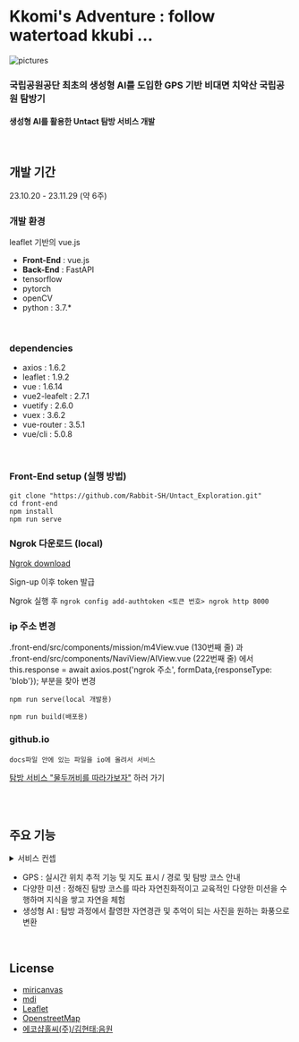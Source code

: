 # Kkomi's Adventure : follow watertoad kkubi ...

![pictures](https://github.com/Rabbit-SH/Untact_Exploration/assets/112822303/8229561c-9a38-4af9-ae29-5299f633d3da)

### **국립공원공단 최초의 생성형 AI를 도입한 GPS 기반 비대면 치악산 국립공원 탐방기**
#### 생성형 AI를 활용한 Untact 탐방 서비스 개발
<br>


## 개발 기간
23.10.20 - 23.11.29 (약 6주)
<br>

### 개발 환경
leaflet 기반의 vue.js
- **Front-End** : vue.js
- **Back-End** : FastAPI
- tensorflow
- pytorch
- openCV
- python : 3.7.*
<br>

### dependencies
- axios : 1.6.2
- leaflet : 1.9.2
- vue : 1.6.14
- vue2-leafelt : 2.7.1
- vuetify : 2.6.0
- vuex : 3.6.2
- vue-router : 3.5.1
- vue/cli : 5.0.8
<br>

### Front-End setup (실행 방법)

    git clone "https://github.com/Rabbit-SH/Untact_Exploration.git"
    cd front-end
    npm install
    npm run serve

### Ngrok 다운로드 (local)
[Ngrok download](https://ngrok.com/)

Sign-up 이후 token 발급 

Ngrok 실행 후 
    ```
    ngrok config add-authtoken <토큰 번호>
    ngrok http 8000
    ```

### ip 주소 변경 

.front-end/src/components/mission/m4View.vue (130번째 줄) 과 </br>
.front-end/src/components/NaviView/AIView.vue (222번째 줄) 에서 </br>
this.response = await axios.post('ngrok 주소', formData,{responseType: 'blob'}); 부분을 찾아 변경 

    npm run serve(local 개발용)
    
    npm run build(배포용)

### github.io
    docs파일 안에 있는 파일을 io에 올려서 서비스 
    

[탐방 서비스 "물두꺼비를 따라가보자"](https://hyeoong.github.io/watertoad) 하러 가기

<br>
<br>

## 주요 기능
<details>
    <summary>
        서비스 컨셉
    </summary>
    국립공원의 아름다움과 보존 가치 인식 증진 <br>
    - 국립공원 탐방 가이드 역할 : 국립공원의 자연과 생물을 면밀히 관찰하며 자연의 경이로움을 체험하는 것이 주요 목적 <br>
    - 자율성이 높은 탐방 서비스 : 탐방해설사 없이 이용할 수 있는 자율성이 높은 탐방 서비스 <br>
    - 아동 동반 가족 : 어린 자녀를 동반한 가족을 타겟으로 체험관 또는 야영장 중심이나 국립공원 탐방로 초입부 위주로 탐방 <br>
    - 미디어 요소 최소화 : 자연을 걷고 관찰하는데 몰입할 수 있도록 미디어 요소를 최소화 / 시각적으로 흥미를 끌 수 있는 미디어는 보조적인 요소에 해당 <br>
</details>

- GPS : 실시간 위치 추적 기능 및 지도 표시 / 경로 및 탐방 코스 안내
- 다양한 미션 : 정해진 탐방 코스를 따라 자연친화적이고 교육적인 다양한 미션을 수행하며 지식을 쌓고 자연을 체험
- 생성형 AI : 탐방 과정에서 촬영한 자연경관 및 추억이 되는 사진을 원하는 화풍으로 변환
<br>

## License
- [miricanvas](https://www.miricanvas.com/)
- [mdi](https://pictogrammers.com/)
- [Leaflet](https://github.com/Leaflet/Leaflet/tree/main)
- [OpenstreetMap](https://www.openstreetmap.org/)
- [에코샵홀씨(주)/김현태:음원](https://wholesee.com/?NaPm=ct%3Dlpj4gtoc%7Cci%3Dcheckout%7Ctr%3Dds%7Ctrx%3Dnull%7Chk%3Da5b7ee0ec8985c8e2f098053348c7406290b9d7e)
